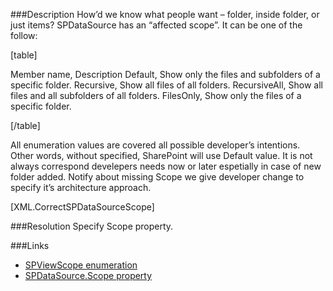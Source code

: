 ﻿<properties 
	pageTitle="RESP516902: SPDataSource.Scope is missed in page" 
    pageName="resp516902"
    parentPageId="asp"
/>

###Description
How’d we know what people want – folder, inside folder, or just items?
SPDataSource has an “affected scope”. It can be one of the follow: 

[table]

Member name, Description
Default, Show only the files and subfolders of a specific folder.
Recursive, Show all files of all folders.
RecursiveAll, Show all files and all subfolders of all folders.
FilesOnly, Show only the files of a specific folder.

[/table]

All enumeration values are covered all possible developer’s intentions. Other words, without specified, SharePoint will use Default value. It is not always correspond develepers needs now or later espetially in case of new folder added. Notify about missing Scope we give developer change to specify it’s architecture approach.

[XML.CorrectSPDataSourceScope]

###Resolution
Specify Scope property.

###Links
- [SPViewScope enumeration](https://msdn.microsoft.com/en-us/library/microsoft.sharepoint.spviewscope.aspx)
- [SPDataSource.Scope property](https://msdn.microsoft.com/EN-US/library/microsoft.sharepoint.webcontrols.spdatasource.scope.aspx)